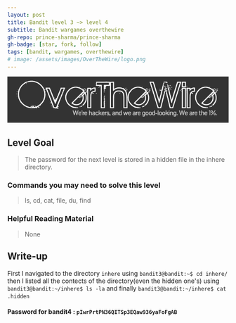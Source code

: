 ```yaml
---
layout: post
title: Bandit level 3 ~> level 4
subtitle: Bandit wargames overthewire
gh-repo: prince-sharma/prince-sharma
gh-badge: [star, fork, follow]
tags: [bandit, wargames, overthewire]
# image: /assets/images/OverTheWire/logo.png
---
```


![over the wire logo](/assets/images/OverTheWire/logo.png "Logo Title Text 1")

## Level Goal

>The password for the next level is stored in a hidden file in the inhere directory.


### Commands you may need to solve this level
>ls, cd, cat, file, du, find

### Helpful Reading Material

>None


## Write-up

First I navigated to the directory `inhere` using `bandit3@bandit:~$ cd inhere/`  then I listed all the contects of the directory(even the hidden one's) using `bandit3@bandit:~/inhere$ ls -la` and finally `bandit3@bandit:~/inhere$ cat .hidden`  

#### Password for bandit4 : `pIwrPrtPN36QITSp3EQaw936yaFoFgAB`




